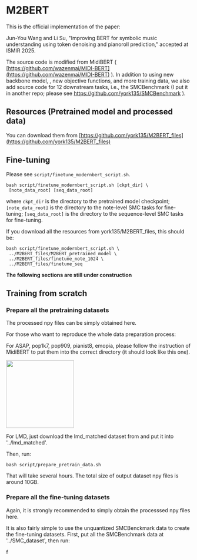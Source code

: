 # M2BERT

This is the official implementation of the paper:

Jun-You Wang and Li Su, "Improving BERT for symbolic music understanding using token denoising and pianoroll prediction," accepted at ISMIR 2025.

The source code is modified from MidiBERT ( [https://github.com/wazenmai/MIDI-BERT](https://github.com/wazenmai/MIDI-BERT) ). In addition to using new backbone model, , new objective functions, and more training data, we also add source code for 12 downstream tasks, i.e., the SMCBenchmark (I put it in another repo; please see https://github.com/york135/SMCBenchmark ).

## Resources (Pretrained model and processed data)

You can download them from [https://github.com/york135/M2BERT_files](https://github.com/york135/M2BERT_files)

## Fine-tuning

Please see `script/finetune_modernbert_script.sh`.

```
bash script/finetune_modernbert_script.sh [ckpt_dir] \
 [note_data_root] [seq_data_root]
```

where `ckpt_dir` is the directory to the pretrained model checkpoint; `[note_data_root]` is the directory to the note-level SMC tasks for fine-tuning; `[seq_data_root]` is the directory to the sequence-level SMC tasks for fine-tuning.

If you download all the resources from york135/M2BERT_files, this should be:

```
bash script/finetune_modernbert_script.sh \
 ../M2BERT_files/M2BERT_pretrained_model \
 ../M2BERT_files/finetune_note_1024 \
 ../M2BERT_files/finetune_seq
```



**The following sections are still under construction**

## Training from scratch

### Prepare all the pretraining datasets

The processed npy files can be simply obtained here.

For those who want to reproduce the whole data preparation process:

For ASAP, pop1k7, pop909, pianist8, emopia, please follow the instruction of MidiBERT to put them into the correct directory (it should look like this one).

<img src="file:///C:/Users/User/AppData/Roaming/marktext/images/2025-06-06-17-05-58-image.png" title="" alt="" width="184">

For LMD, just download the lmd_matched dataset from and put it into '../lmd_matched'. 

Then, run:

```
bash script/prepare_pretrain_data.sh
```

That will take several hours. The total size of output dataset npy files is around 10GB. 

### Prepare all the fine-tuning datasets

Again, it is strongly recommended to simply obtain the processsed npy files here.

It is also fairly simple to use the unquantized SMCBenckmark data to create the fine-tuning datasets. First, put all the SMCBenchmark data at '../SMC_dataset', then run:

f